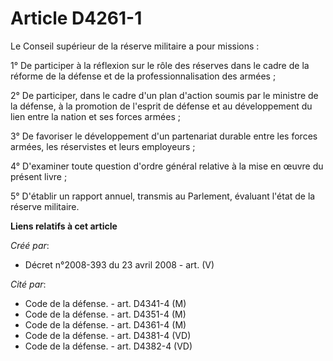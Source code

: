 # Article D4261-1

Le Conseil supérieur de la réserve militaire a pour missions :

1° De participer à la réflexion sur le rôle des réserves dans le cadre de la réforme de la défense et de la
professionnalisation des armées ;

2° De participer, dans le cadre d'un plan d'action soumis par le ministre de la défense, à la promotion de l'esprit de
défense et au développement du lien entre la nation et ses forces armées ;

3° De favoriser le développement d'un partenariat durable entre les forces armées, les réservistes et leurs employeurs ;

4° D'examiner toute question d'ordre général relative à la mise en œuvre du présent livre ;

5° D'établir un rapport annuel, transmis au Parlement, évaluant l'état de la réserve militaire.

**Liens relatifs à cet article**

_Créé par_:

  - Décret n°2008-393 du 23 avril 2008 - art. (V)

_Cité par_:

  - Code de la défense. - art. D4341-4 (M)
  - Code de la défense. - art. D4351-4 (M)
  - Code de la défense. - art. D4361-4 (M)
  - Code de la défense. - art. D4381-4 (VD)
  - Code de la défense. - art. D4382-4 (VD)
